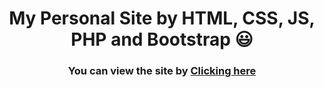 <h1 align="center"> My Personal Site by HTML, CSS, JS, PHP and Bootstrap 😃</h1>

<h3 align="center" >You can view the site by <a href="https://chaudharyhamdan.me/"> Clicking here </a></h3>

